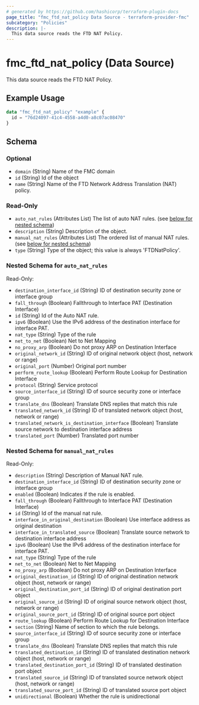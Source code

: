 ```yaml
---
# generated by https://github.com/hashicorp/terraform-plugin-docs
page_title: "fmc_ftd_nat_policy Data Source - terraform-provider-fmc"
subcategory: "Policies"
description: |-
  This data source reads the FTD NAT Policy.
---
```


# fmc_ftd_nat_policy (Data Source)

This data source reads the FTD NAT Policy.

## Example Usage

```terraform
data "fmc_ftd_nat_policy" "example" {
  id = "76d24097-41c4-4558-a4d0-a8c07ac08470"
}
```

<!-- schema generated by tfplugindocs -->
## Schema

### Optional

- `domain` (String) Name of the FMC domain
- `id` (String) Id of the object
- `name` (String) Name of the FTD Network Address Translation (NAT) policy.

### Read-Only

- `auto_nat_rules` (Attributes List) The list of auto NAT rules. (see [below for nested schema](#nestedatt--auto_nat_rules))
- `description` (String) Description of the object.
- `manual_nat_rules` (Attributes List) The ordered list of manual NAT rules. (see [below for nested schema](#nestedatt--manual_nat_rules))
- `type` (String) Type of the object; this value is always 'FTDNatPolicy'.

<a id="nestedatt--auto_nat_rules"></a>
### Nested Schema for `auto_nat_rules`

Read-Only:

- `destination_interface_id` (String) ID of destination security zone or interface group
- `fall_through` (Boolean) Fallthrough to Interface PAT (Destination Interface)
- `id` (String) Id of the Auto NAT rule.
- `ipv6` (Boolean) Use the IPv6 address of the destination interface for interface PAT.
- `nat_type` (String) Type of the rule
- `net_to_net` (Boolean) Net to Net Mapping
- `no_proxy_arp` (Boolean) Do not proxy ARP on Destination Interface
- `original_network_id` (String) ID of original network object (host, network or range)
- `original_port` (Number) Original port number
- `perform_route_lookup` (Boolean) Perform Route Lookup for Destination Interface
- `protocol` (String) Service protocol
- `source_interface_id` (String) ID of source security zone or interface group
- `translate_dns` (Boolean) Translate DNS replies that match this rule
- `translated_network_id` (String) ID of translated network object (host, network or range)
- `translated_network_is_destination_interface` (Boolean) Translate source network to destination interface address
- `translated_port` (Number) Translated port number


<a id="nestedatt--manual_nat_rules"></a>
### Nested Schema for `manual_nat_rules`

Read-Only:

- `description` (String) Description of Manual NAT rule.
- `destination_interface_id` (String) ID of destination security zone or interface group
- `enabled` (Boolean) Indicates if the rule is enabled.
- `fall_through` (Boolean) Fallthrough to Interface PAT (Destination Interface)
- `id` (String) Id of the manual nat rule.
- `interface_in_original_destination` (Boolean) Use interface address as original destination
- `interface_in_translated_source` (Boolean) Translate source network to destination interface address
- `ipv6` (Boolean) Use the IPv6 address of the destination interface for interface PAT.
- `nat_type` (String) Type of the rule
- `net_to_net` (Boolean) Net to Net Mapping
- `no_proxy_arp` (Boolean) Do not proxy ARP on Destination Interface
- `original_destination_id` (String) ID of original destination network object (host, network or range)
- `original_destination_port_id` (String) ID of original destination port object
- `original_source_id` (String) ID of original source network object (host, network or range)
- `original_source_port_id` (String) ID of original source port object
- `route_lookup` (Boolean) Perform Route Lookup for Destination Interface
- `section` (String) Name of section to which the rule belongs.
- `source_interface_id` (String) ID of source security zone or interface group
- `translate_dns` (Boolean) Translate DNS replies that match this rule
- `translated_destination_id` (String) ID of translated destination network object (host, network or range)
- `translated_destination_port_id` (String) ID of translated destination port object
- `translated_source_id` (String) ID of translated source network object (host, network or range)
- `translated_source_port_id` (String) ID of translated source port object
- `unidirectional` (Boolean) Whether the rule is unidirectional
